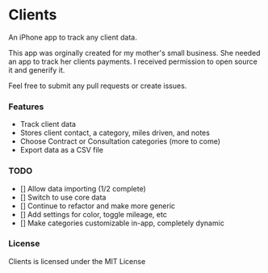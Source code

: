 # Clients

An iPhone app to track any client data.

This app was orginally created for my mother's small business. She needed an app to track her clients payments. I received permission to open source it and generify it. 

Feel free to submit any pull requests or create issues.

### Features

* Track client data
* Stores client contact, a category, miles driven, and notes
* Choose Contract or Consultation categories (more to come)
* Export data as a CSV file

### TODO

- [] Allow data importing (1/2 complete)
- [] Switch to use core data
- [] Continue to refactor and make more generic 
- [] Add settings for color, toggle mileage, etc
- [] Make categories customizable in-app, completely dynamic

### License

Clients is licensed under the MIT License